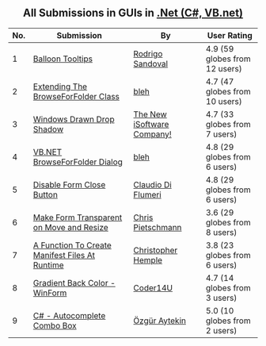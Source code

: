 ﻿<div align="center">

## All Submissions in GUIs in [\.Net \(C\#, VB\.net\)](../ByWorld/net-c-vb-net.md)

</div>

No.  | Submission | By   | User Rating
---- | ---------- | ---- | -----------
1 | [Balloon Tooltips<br />](https://github.com/Planet-Source-Code/rodrigo-sandoval-balloon-tooltips__10-68) | [Rodrigo Sandoval](../ByAuthor/rodrigo-sandoval.md) | 4.9 (59 globes from 12 users)
2 | [Extending The BrowseForFolder Class<br />](https://github.com/Planet-Source-Code/bleh-extending-the-browseforfolder-class__10-275) | [bleh](../ByAuthor/bleh.md) | 4.7 (47 globes from 10 users)
3 | [Windows Drawn Drop Shadow<br />](https://github.com/Planet-Source-Code/the-new-isoftware-company-windows-drawn-drop-shadow__10-3392) | [The New iSoftware Company\!](../ByAuthor/the-new-isoftware-company.md) | 4.7 (33 globes from 7 users)
4 | [VB\.NET BrowseForFolder Dialog<br />](https://github.com/Planet-Source-Code/bleh-vb-net-browseforfolder-dialog__10-284) | [bleh](../ByAuthor/bleh.md) | 4.8 (29 globes from 6 users)
5 | [Disable Form Close Button<br />](https://github.com/Planet-Source-Code/claudio-di-flumeri-disable-form-close-button__10-774) | [Claudio Di Flumeri](../ByAuthor/claudio-di-flumeri.md) | 4.8 (29 globes from 6 users)
6 | [Make Form Transparent on Move and Resize<br />](https://github.com/Planet-Source-Code/chris-pietschmann-make-form-transparent-on-move-and-resize__10-2454) | [Chris Pietschmann](../ByAuthor/chris-pietschmann.md) | 3.6 (29 globes from 8 users)
7 | [A Function To Create Manifest Files At Runtime<br />](https://github.com/Planet-Source-Code/christopher-hemple-a-function-to-create-manifest-files-at-runtime__10-515) | [Christopher Hemple](../ByAuthor/christopher-hemple.md) | 3.8 (23 globes from 6 users)
8 | [Gradient Back Color \- WinForm<br />](https://github.com/Planet-Source-Code/coder14u-gradient-back-color-winform__10-1899) | [Coder14U](../ByAuthor/coder14u.md) | 4.7 (14 globes from 3 users)
9 | [C\# \- Autocomplete Combo Box<br />](https://github.com/Planet-Source-Code/zg-r-aytekin-c-autocomplete-combo-box__10-2165) | [Özgür Aytekin](../ByAuthor/zg-r-aytekin.md) | 5.0 (10 globes from 2 users)
